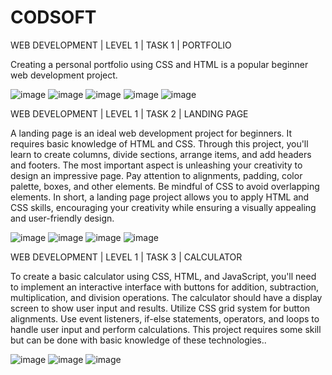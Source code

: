 # CODSOFT

WEB DEVELOPMENT | LEVEL 1 | TASK 1 | PORTFOLIO

Creating a personal portfolio using CSS and HTML is a popular beginner web development 
project.

![image](https://github.com/MahaAli15/CODSOFT/assets/62219295/9ff0ef85-2913-4414-9f14-1ca69eb57d5b)
![image](https://github.com/MahaAli15/CODSOFT/assets/62219295/51a45680-1bb0-4625-8b40-5d803d734893)
![image](https://github.com/MahaAli15/CODSOFT/assets/62219295/e32ced52-fb7e-4274-ac96-099b9069bd8b)
![image](https://github.com/MahaAli15/CODSOFT/assets/62219295/e625ab50-71a8-49b7-8df9-4f1171c19ad1)
![image](https://github.com/MahaAli15/CODSOFT/assets/62219295/9d761583-efd2-43a7-9962-c7169d28365c)

WEB DEVELOPMENT | LEVEL 1 | TASK 2 | LANDING PAGE

A landing page is an ideal web development project for beginners. It requires basic
knowledge of HTML and CSS. Through this project, you'll learn to create columns, divide
sections, arrange items, and add headers and footers. The most important aspect is
unleashing your creativity to design an impressive page. Pay attention to alignments,
padding, color palette, boxes, and other elements. Be mindful of CSS to avoid overlapping
elements. In short, a landing page project allows you to apply HTML and CSS skills,
encouraging your creativity while ensuring a visually appealing and user-friendly design.

![image](https://github.com/MahaAli15/CODSOFT/assets/62219295/38b6d46e-8c6e-42cb-97ef-f056d5c011f9)
![image](https://github.com/MahaAli15/CODSOFT/assets/62219295/149ba065-dcf6-42fc-a124-fbb45e4bae59)
![image](https://github.com/MahaAli15/CODSOFT/assets/62219295/2a099599-5f32-4b5d-b92d-73c74a88c504)
![image](https://github.com/MahaAli15/CODSOFT/assets/62219295/9b0f655e-2287-476b-b6d7-b0f7dcffa2e0)

WEB DEVELOPMENT | LEVEL 1 | TASK 3 | CALCULATOR

To create a basic calculator using CSS, HTML, and JavaScript, you'll need to implement an
interactive interface with buttons for addition, subtraction, multiplication, and division
operations. The calculator should have a display screen to show user input and results. Utilize
CSS grid system for button alignments. Use event listeners, if-else statements, operators, and
loops to handle user input and perform calculations. This project requires some skill but can be
done with basic knowledge of these technologies..

![image](https://github.com/MahaAli15/CODSOFT/assets/62219295/b1c2bd73-3e11-410c-b9ff-03e98eae7b03)
![image](https://github.com/MahaAli15/CODSOFT/assets/62219295/4ca0c23a-783f-4b0a-a1af-ca6f14b86248)
![image](https://github.com/MahaAli15/CODSOFT/assets/62219295/f8ca344d-4013-4f63-b7c7-d9407f0c1d76)
